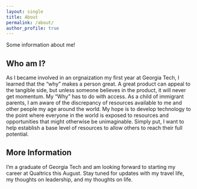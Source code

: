 ```yaml
---
layout: single
title: About
permalink: /about/
author_profile: true
---
```

Some information about me!

## Who am I?
As I became involved in an orgnaization my first year at Georgia Tech, I learned that the “why” makes a person great. A great product can appeal to the tangible side, but unless someone believes in the product, it will never get momentum. My “Why” has to do with access. As a child of immigrant parents, I am aware of the discrepancy of resources available to me and other people my age around the world. My hope is to develop technology to the point where everyone in the world is exposed to resources and opportunities that might otherwise be unimaginable. Simply put, I want to help establish a base level of resources to allow others to reach their full potential.

## More Information
I’m a graduate of Georgia Tech and am looking forward to starting my career at Qualtrics this August. Stay tuned for updates with my travel life, my thoughts on leadership, and my thoughts on life.
